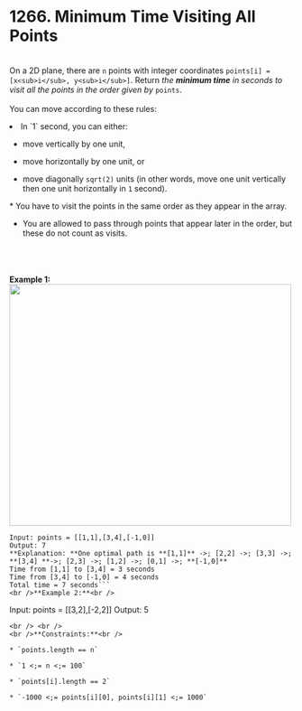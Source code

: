 # 1266. Minimum Time Visiting All Points

<br />On a 2D plane, there are `n` points with integer coordinates `points[i] = [x<sub>i</sub>, y<sub>i</sub>]`. Return <em>the **minimum time** in seconds to visit all the points in the order given by </em>`points`.<br />
<br />You can move according to these rules:<br />

<li>In `1` second, you can either:

	
* move vertically by one unit,

* move horizontally by one unit, or

* move diagonally `sqrt(2)` units (in other words, move one unit vertically then one unit horizontally in `1` second).


</li>
* You have to visit the points in the same order as they appear in the array.

* You are allowed to pass through points that appear later in the order, but these do not count as visits.


<br /> <br />
<br />**Example 1:**<br />
<img alt="" src="https://assets.leetcode.com/uploads/2019/11/14/1626_example_1.PNG" style="width:500px;height:428px"/>
```
Input: points = [[1,1],[3,4],[-1,0]]
Output: 7
**Explanation: **One optimal path is **[1,1]** ->; [2,2] ->; [3,3] ->; **[3,4] **->; [2,3] ->; [1,2] ->; [0,1] ->; **[-1,0]**   
Time from [1,1] to [3,4] = 3 seconds 
Time from [3,4] to [-1,0] = 4 seconds
Total time = 7 seconds```
<br />**Example 2:**<br />
```
Input: points = [[3,2],[-2,2]]
Output: 5
```
<br /> <br />
<br />**Constraints:**<br />

* `points.length == n`

* `1 <;= n <;= 100`

* `points[i].length == 2`

* `-1000 <;= points[i][0], points[i][1] <;= 1000`